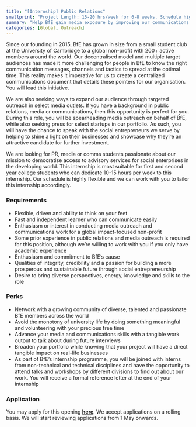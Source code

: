 ```yaml
---
title: "[Internship] Public Relations"
smallprint: "Project Length: 15-20 hrs/week for 6-8 weeks. Schedule highly negotiable."
summary: "Help BfE gain media exposure by improving our communications messages. Conduct outreach to different media outlets, spearhead the creation of a communications brief for our global org, and support us with various marketing tasks. Applications will be reviewed from 1 May onwards." # this will be visible on platforms like LinkedIn when sharing
categories: [Global, Outreach]
---
```


Since our founding in 2015, BfE has grown in size from a small student club at the University of Cambridge to a global non-profit with 200+ active members around the world. Our decentralised model and multiple target audiences has made it more challenging for people in BfE to know the right communication messages, channels and tactics to spread at the optimal time. This reality makes it imperative for us to create a centralized communications document that details these pointers for our organisation. You will lead this initiative.

We are also seeking ways to expand our audience through targeted outreach in select media outlets. If you have a background in public relations, media or communications, then this opportunity is perfect for you. During this role, you will be spearheading media outreach on behalf of BfE, while also seeking press for select startups in our portfolio. As such, you will have the chance to speak with the social entrepreneurs we serve by helping to shine a light on their businesses and showcase why they’re an attractive candidate for further investment.

We are looking for PR, media or comms students passionate about our mission to democratise access to advisory services for social enterprises in the developing world. This internship is most suitable for first and second year college students who can dedicate 10-15 hours per week to this internship. Our schedule is highly flexible and we can work with you to tailor this internship accordingly.

### Requirements
- Flexible, driven and ability to think on your feet
- Fast and independent learner who can communicate easily
- Enthusiasm or interest in conducting media outreach and communications work for a global impact-focused non-profit
- Some prior experience in public relations and media outreach is required for this position, although we’re willing to work with you if you only have academic experience
- Enthusiasm and commitment to BfE’s cause
- Qualities of integrity, credibility and a passion for building a more prosperous and sustainable future through social entrepreneurship
- Desire to bring diverse perspectives, energy, knowledge and skills to the role

### Perks
- Network with a growing community of diverse, talented and passionate BfE members across the world
- Avoid the monotony of university life by doing something meaningful and volunteering with your precious free time
- Advance your media and communications skills with a tangible work output to talk about during future interviews
- Broaden your portfolio while knowing that your project will have a direct tangible impact on real-life businesses
- As part of BfE’s internship programme, you will be joined with interns from non-technical and technical disciplines and have the opportunity to attend talks and workshops by different divisions to find out about our work. You will receive a formal reference letter at the end of your internship

### Application
You may apply for this opening [**here**](https://forms.gle/7rHcg9qYqbC4inX68). We accept applications on a rolling basis. We will start reviewing applications from 1 May onwards.
